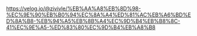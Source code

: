 https://velog.io/@zivivle/%EB%AA%A8%EB%8D%98-%EC%9E%90%EB%B0%94%EC%8A%A4%ED%81%AC%EB%A6%BD%ED%8A%B8-%EB%94%A5%EB%8B%A4%EC%9D%B4%EB%B8%8C-41%EC%9E%A5-%ED%83%80%EC%9D%B4%EB%A8%B8
